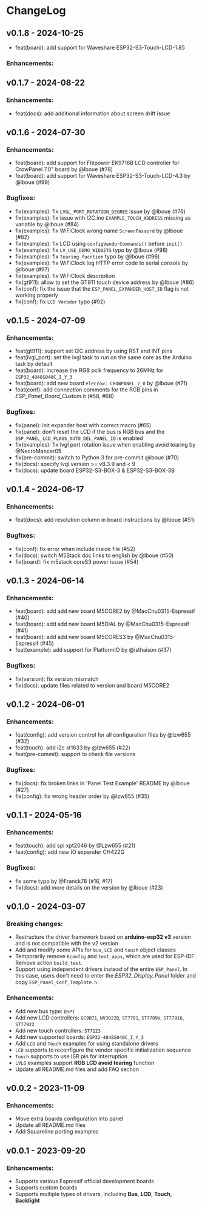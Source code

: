 # ChangeLog

## v0.1.8 - 2024-10-25

* feat(board): add support for Waveshare ESP32-S3-Touch-LCD-1.85

### Enhancements:

## v0.1.7 - 2024-08-22

### Enhancements:

* feat(docs): add additional information about screen drift issue

## v0.1.6 - 2024-07-30

### Enhancements:

* feat(board): add support for Fitipower EK9716B LCD controller for CrowPanel 7.0" board by @lboue (#78)
* feat(board): add support for Waveshare ESP32-S3-Touch-LCD-4.3 by @lboue (#99)

### Bugfixes:

* fix(examples): fix `LVGL_PORT_ROTATION_DEGREE` issue by @lboue (#76)
* fix(examples): fix issue with I2C.ino `EXAMPLE_TOUCH_ADDRESS` missing as variable by @lboue (#84)
* fix(examples): fix WiFiClock wrong name `ScreenPassord` by @lboue (#82)
* fix(examples): fix LCD using `configVendorCommands()` before `init()`
* fix(examples): fix `LV_USE_DEMO_WIDGETS` typo by @lboue (#98)
* fix(examples): fix `Tearing fucntion` typo by @lboue (#96)
* fix(examples): fix WiFiClock log HTTP error code to serial console by @lboue (#97)
* fix(examples): fix WiFiClock description
* fix(gt911): allow to set the GT911 touch device address by @lboue (#86)
* fix(conf): fix the issue that the `ESP_PANEL_EXPANDER_HOST_ID` flag is not working properly
* fix(conf): fix `LCD Venbdor` typo (#92)

## v0.1.5 - 2024-07-09

### Enhancements:

* feat(gt911): support set I2C address by using RST and INT pins
* feat(lvgl_port): set the lvgl task to run on the same core as the Arduino task by default
* feat(board): increase the RGB pclk frequency to 26MHz for `ESP32_4848S040C_I_Y_3`
* feat(board): add new board `elecrow: CROWPANEL_7_0` by @lboue (#71)
* feat(conf): add connection comments for the RGB pins in *ESP_Panel_Board_Custom.h* (#58, #68)

### Bugfixes:

* fix(panel): init expander host with correct macro (#65)
* fix(panel): don't reset the LCD if the bus is RGB bus and the `ESP_PANEL_LCD_FLAGS_AUTO_DEL_PANEL_IO` is enabled
* fix(examples): fix lvgl port rotation issue when enabling avoid tearing by @NecroMancer05
* fix(pre-commit): switch to Python 3 for pre-commit @lboue (#70)
* fix(docs): specify lvgl version >= v8.3.9 and < 9
* fix(docs): update board ESP32-S3-BOX-3 & ESP32-S3-BOX-3B

## v0.1.4 - 2024-06-17

### Enhancements:

* feat(docs): add resolution column in board instructions by @lboue (#51)

### Bugfixes:

* fix(conf): fix error when include inside file (#52)
* fix(docs): switch M5Stack doc links to english by @lboue (#50)
* fix(board): fix m5stack coreS3 power issue (#54)

## v0.1.3 - 2024-06-14

### Enhancements:

* feat(board): add add new board M5CORE2 by @MacChu0315-Espressif (#40)
* feat(board): add add new board M5DIAL by @MacChu0315-Espressif (#41)
* feat(board): add add new board M5CORES3 by @MacChu0315-Espressif (#45)
* feat(example): add support for PlatformIO by @isthaison (#37)

### Bugfixes:

* fix(version): fix version mismatch
* fix(docs): update files related to version and board M5CORE2

## v0.1.2 - 2024-06-01

### Enhancements:

* feat(config): add version control for all configuration files by @lzw655 (#32)
* feat(touch): add i2c st1633 by @lzw655 (#22)
* feat(pre-commit): support to check file versions

### Bugfixes:

* fix(docs): fix broken links in 'Panel Test Example' README by @lboue (#27)
* fix(config): fix wrong header order by @lzw655 (#35)

## v0.1.1 - 2024-05-16

### Enhancements:

* feat(touch): add spi xpt2046 by @Lzw655 (#21)
* feat(config): add new IO expander CH422G

### Bugfixes:

* fix some typo by @Franck78 (#16, #17)
* fix(docs): add more details on the version by @lboue (#23)

## v0.1.0 - 2024-03-07

### Breaking changes:

* Restructure the driver framework based on **arduino-esp32 v3** version and is not compatible with the v2 version
* Add and modify some APIs for `bus`, `LCD` and `touch` object classes
* Temporarily remove `Kconfig` and `test_apps`, which are used for ESP-IDF. Remove action `build_test`.
* Support using independent drivers instead of the entire `ESP_Panel`. In this case, users don't need to enter the *ESP32_Display_Panel* folder and copy `ESP_Panel_Conf_Template.h`.

### Enhancements:

* Add new bus type: `QSPI`
* Add new LCD controllers: `GC9B71`, `NV3022B`, `ST7701`, `ST7789V`, `ST77916`, `ST77922`
* Add new touch controllers: `ST7123`
* Add new supported boards: `ESP32-4848S040C_I_Y_3`
* Add `LCD` and `Touch` examples for using standalone drivers
* `LCD` supports to reconfigure the vendor specific initialization sequence
* `Touch` supports to use ISR pin for interruption
* `LVLG` examples support **RGB LCD avoid tearing** function
* Update all README.md files and add FAQ section

## v0.0.2 - 2023-11-09

### Enhancements:

* Move extra boards configuration into panel
* Update all README.md files
* Add Squareline porting examples

## v0.0.1 - 2023-09-20

### Enhancements:

* Supports various Espressif official development boards
* Supports custom boards
* Supports multiple types of drivers, including **Bus**, **LCD**, **Touch**, **Backlight**
